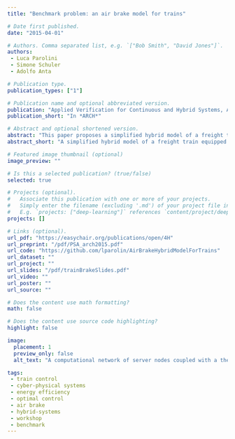 ```yaml
---
title: "Benchmark problem: an air brake model for trains"

# Date first published.
date: "2015-04-01"

# Authors. Comma separated list, e.g. `["Bob Smith", "David Jones"]`.
authors:
 - Luca Parolini
 - Simone Schuler
 - Adolfo Anta

# Publication type.
publication_types: ["1"]

# Publication name and optional abbreviated version.
publication: "Applied Verification for Continuous and Hybrid Systems, April 2015, Seattle, USA"
publication_short: "In *ARCH*"

# Abstract and optional shortened version.
abstract: "This paper proposes a simplified hybrid model of a freight train equipped with an air brake. The control of such a system and the enforcement of numerous safety constraints constitute a relevant benchmark to evaluate tools for proving safety requirements in hybrid systems."
abstract_short: "A simplified hybrid model of a freight train equipped with an air brake."

# Featured image thumbnail (optional)
image_preview: ""

# Is this a selected publication? (true/false)
selected: true

# Projects (optional).
#   Associate this publication with one or more of your projects.
#   Simply enter the filename (excluding '.md') of your project file in `content/project/`.
#   E.g. `projects: ["deep-learning"]` references `content/project/deep-learning.md`.
projects: []

# Links (optional).
url_pdf: "https://easychair.org/publications/open/4H"
url_preprint: "/pdf/PSA_arch2015.pdf"
url_code: "https://github.com/lparolin/AirBrakeHybridModelForTrains"
url_dataset: ""
url_project: ""
url_slides: "/pdf/trainBrakeSlides.pdf"
url_video: ""
url_poster: ""
url_source: ""

# Does the content use math formatting?
math: false

# Does the content use source code highlighting?
highlight: false

image:
  placement: 1
  preview_only: false
  alt_text: "A computational network of server nodes coupled with a thermal network of server, CRAC, and environment nodes."

tags:
 - train control
 - cyber-physical systems
 - energy efficiency
 - optimal control
 - air brake
 - hybrid-systems
 - workshop
 - benchmark
---
```

